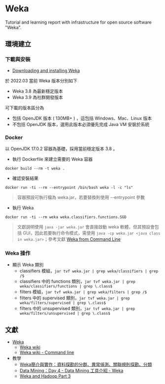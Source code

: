 # Weka
Tutorial and learning report with infrastructure for open source software "Weka".

## 環境建立

### 下載與安裝

+ [Downloading and installing Weka](https://waikato.github.io/weka-wiki/downloading_weka/)

於 2022.03 當前 Weka 版本分別如下

+ Weka 3.8 為最新穩定版本
+ Weka 3.9 為社群開發版本

可下載的版本區分為

+ 包括 OpenJDK 版本 ( 130MB+ ) ，這包括 Windows、Mac、Linux 版本
+ 不包括 OpenJDK 版本，選用此版本必須優先完成 Java VM 安裝於系統

### Docker

以 OpenJDK 17.0.2 容器為基礎，採用當前穩定版本 3.8 。

+ 執行 Dockerfile 來建立需要的 Weka 容器

```
docker build --rm -t weka .
```

+ 確認安裝結果

```
docker run -ti --rm --entrypoint /bin/bash weka -l -c "ls"
```
> 容器預設可執行檔為 weka.jar，若要替換則使用 --entrypoint 參數

+ 執行 Weka

```
docker run -ti --rm weka weka.classifiers.functions.SGD
```
> 文獻說明使用 ```java -jar weka.jar``` 會直接啟動 weka 軟體，但其預設會包括 GUI，因此若要執行命令模式，需使用 ```java -cp weka.jar <java class in weka.jar>```；參考文獻 [Weka from Command Line](https://stackoverflow.com/questions/17090510)

### Weka 操作

+ 顯示 Weka 類別
    - classifiers 模組，```jar tvf weka.jar | grep weka/classifiers | grep /$```
    - classifiers 中的 functions 類別，```jar tvf weka.jar | grep weka/classifiers/functions | grep \.class$```
    - filters 模組，```jar tvf weka.jar | grep weka/filters | grep /$```
    - filters 中的 supervised 類別，```jar tvf weka.jar | grep weka/filters/supervised | grep \.class$```
    - filters 中的 unsupervised 類別，```jar tvf weka.jar | grep weka/filters/unsupervised | grep \.class$```

## 文獻

+ [Weka](https://www.cs.waikato.ac.nz/ml/index.html)
  - [Weka wiki](https://waikato.github.io/weka-wiki/)
  - [Weka wiki - Command line](https://waikato.github.io/weka-wiki/making_predictions/)
+ 教學
	- [Weka簡介與實作：資料探勘的分群、異常偵測、關聯規則探勘、分類](https://blog.pulipuli.info/2019/10/weka-practice-data-mining-with-weka.html)
	- [Data Mining：Day 4 - Data Mining 工具介紹 - Weka](https://ithelp.ithome.com.tw/articles/10156032)
  - [Weka and Hadoop Part 3](http://markahall.blogspot.com/2013/10/weka-and-hadoop-part-3.html)
